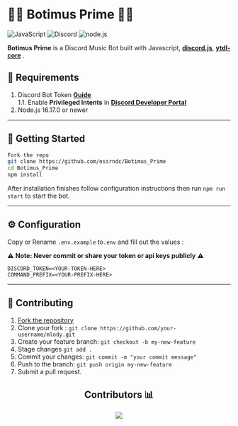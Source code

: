

# 🎵🤖 **Botimus Prime** 🤖🎵
![JavaScript](https://img.shields.io/badge/javascript-%23323330.svg?style=for-the-badge&logo=javascript&logoColor=%23F7DF1E)
![Discord](https://img.shields.io/badge/Discord-5865F2.svg?style=for-the-badge&logo=Discord&logoColor=white)
![node.js](https://img.shields.io/badge/Node.js-339933.svg?style=for-the-badge&logo=nodedotjs&logoColor=white)


**Botimus Prime** is a Discord Music Bot built with Javascript, **[discord.js](https://discord.js.org/ "discord.js")**, **[ytdl-core](https://github.com/fent/node-ytdl-core "ytdl-core")** .

## 🔧 **Requirements**

1. Discord Bot Token **[Guide](https://discordjs.guide/preparations/setting-up-a-bot-application.html#creating-your-bot)**  
   1.1. Enable **Privileged Intents** in **[Discord Developer Portal](https://discord.com/developers/applications)**
2. Node.js 16.17.0 or newer
----

## 🚀 **Getting Started**

```sh
Fork the repo
git clone https://github.com/ossrndc/Botimus_Prime
cd Botimus_Prime
npm install
```
After installation finishes follow configuration instructions then run `npm run start` to start the bot.

----
## ⚙️ Configuration

Copy or Rename `.env.example` to`.env` and fill out the values :

⚠️ **Note: Never commit or share your token or api keys publicly** ⚠️
```
DISCORD_TOKEN=<YOUR-TOKEN-HERE>
COMMAND_PREFIX=<YOUR-PREFIX-HERE>
```
----
## 🤝 Contributing
1. [Fork the repository](https://github.com/ossrndc/Botimus_Prime/fork "Fork the repository")
2. Clone your fork : ` git clone https://github.com/your-username/mlody.git `
3. Create your feature branch: ` git checkout -b my-new-feature `
4. Stage changes `git add .`
5. Commit your changes: `git commit -m "your commit message"`
6. Push to the branch: `git push origin my-new-feature`
7. Submit a pull request.

<h2 align="center"><b>Contributors 📊 </b></h2>

<p align="center">
<a href="https://github.com/firtysh/mlody/graphs/contributors">
  <img src="https://contrib.rocks/image?repo=ossrndc/Botimus_Prime" />
</a>
</p>

